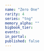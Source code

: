 ```yaml
---
name: "Zero One"
rarity: 4
series: "tng"
memory_alpha: ""
bigbook_tier:
events:
in_portal:
published: false
---
```


